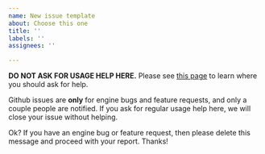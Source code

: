 ```yaml
---
name: New issue template
about: Choose this one
title: ''
labels: ''
assignees: ''

---
```


**DO NOT ASK FOR USAGE HELP HERE.**
Please see [this page](https://quickfixengine.org/n/support/)
to learn where you should ask for help.

Github issues are **only** for engine bugs and feature requests,
and only a couple people are notified.  If you ask for regular usage help here,
we will close your issue without helping.

Ok?  If you have an engine bug or feature request,
then please delete this message and proceed with your report.  Thanks!
